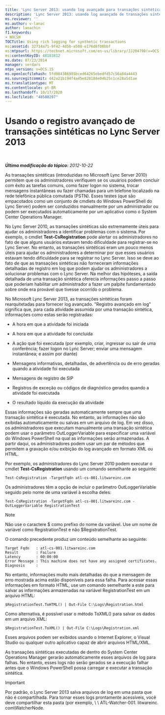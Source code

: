 ```yaml
---
title: 'Lync Server 2013: usando log avançado para transações sintéticas'
description: 'Lync Server 2013: usando log avançado de transações sintéticas.'
ms.reviewer: ''
ms.author: v-lanac
author: lanachin
f1.keywords:
- NOCSH
TOCTitle: Using rich logging for synthetic transactions
ms:assetid: 32714a71-9f42-4d5b-a508-e176d8f08bbf
ms:mtpsurl: https://technet.microsoft.com/en-us/library/JJ204798(v=OCS.15)
ms:contentKeyID: 48183812
ms.date: 07/23/2014
manager: serdars
mtps_version: v=OCS.15
ms.openlocfilehash: 5fd984386985bced64265ebedfd57c56a84a4443
ms.sourcegitcommit: d42a21b194f4a45e828188e04b25c1ce28a5d1ae
ms.translationtype: MT
ms.contentlocale: pt-BR
ms.lasthandoff: 10/17/2020
ms.locfileid: "48580297"
---
```

# <a name="using-rich-logging-for-synthetic-transactions-in-lync-server-2013"></a>Usando o registro avançado de transações sintéticas no Lync Server 2013

<div data-xmlns="http://www.w3.org/1999/xhtml">

<div class="topic" data-xmlns="http://www.w3.org/1999/xhtml" data-msxsl="urn:schemas-microsoft-com:xslt" data-cs="https://msdn.microsoft.com/">

<div data-asp="https://msdn2.microsoft.com/asp">



</div>

<div id="mainSection">

<div id="mainBody">

<span> </span>

_**Última modificação do tópico:** 2012-10-22_

As transações sintéticas (introduzidas no Microsoft Lync Server 2010) permitem que os administradores verifiquem se os usuários podem concluir com êxito as tarefas comuns, como fazer logon no sistema, trocar mensagens instantâneas ou fazer chamadas para um telefone localizado na rede telefônica pública comutada (PSTN). Esses testes (que são empacotados como um conjunto de cmdlets do Windows PowerShell do Lync Server) podem ser conduzidos manualmente por um administrador ou podem ser executados automaticamente por um aplicativo como o System Center Operations Manager.

No Lync Server 2010, as transações sintéticas são extremamente úteis para ajudar os administradores a identificar problemas com o sistema. Por exemplo, o cmdlet **Test-CsRegistration** pode alertar os administradores no fato de que alguns usuários estavam tendo dificuldade para registrar-se no Lync Server. No entanto, as transações sintéticas eram um pouco menos úteis para ajudar os administradores a determinar por que esses usuários estavam tendo dificuldade para se registrar no Lync Server. Isso se deve ao fato de que as transações sintéticas não forneceram informações detalhadas de registro em log que podem ajudar os administradores a solucionar problemas com o Lync Server. Na melhor das hipóteses, a saída detalhada de uma transação sintética oferecia informações passo a passo que poderiam habilitar um administrador a fazer um palpite fundamentado sobre onde era provável que tivesse ocorrido o problema.

No Microsoft Lync Server 2013, as transações sintéticas foram rearquitetadas para fornecer log avançado. "Registro avançado em log" significa que, para cada atividade assumida por uma transação sintética, informações como estas serão registradas:

  - A hora em que a atividade foi iniciada

  - A hora em que a atividade foi concluída

  - A ação que foi executada (por exemplo, criar, ingressar ou sair de uma conferência; fazer logon no Lync Server; enviar uma mensagem instantânea; e assim por diante)

  - Mensagens informativas, detalhadas, de advertência ou de erro geradas quando a atividade foi executada

  - Mensagens de registro de SIP

  - Registros de exceção ou códigos de diagnóstico gerados quando a atividade foi executada

  - O resultado líquido da execução da atividade

Essas informações são geradas automaticamente sempre que uma transação sintética é executada. No entanto, as informações não são exibidas automaticamente ou salvas em um arquivo de log. Em vez disso, os administradores que executam manualmente uma transação sintética podem usar o parâmetro OutLoggerVariable para especificar uma variável do Windows PowerShell na qual as informações serão armazenadas. A partir daqui, os administradores podem usar um par de métodos que permitem a gravação e/ou exibição do log avançado em formato XML ou HTML.

Por exemplo, os administradores do Lync Server 2010 podem executar o cmdlet **Test-CsRegistration** usando um comando semelhante ao seguinte:

    Test-CsRegistration -TargetFqdn atl-cs-001.litwareinc.com

Os administradores têm a opção de incluir o parâmetro OutLoggerVariable seguido pelo nome de uma variável à escolha deles:

    Test-CsRegistration -TargetFqdn atl-cs-001.litwareinc.com -OutLoggerVariable RegistrationTest

> [!NOTE]  
> Não use o caractere $ como prefixo do nome da variável. Use um nome de variável como RegistrationTest e não $RegistrationTest.

O comando precedente produz um conteúdo semelhante ao seguinte:

    Target Fqdn   : atl-cs-001.litwareinc.com
    Result        : Failure
    Latency       : 00:00:00
    Error Message : This machine does not have any assigned certificates.
    Diagnosis     :

No entanto, informações muito mais detalhadas do que a mensagem de erro mostrada acima estão disponíveis para essa falha. Para acessar essas informações em formato HTML, use um comando semelhante a este para salvar as informações armazenadas na variável RegistrationTest em um arquivo HTML:

    $RegistrationTest.ToHTML() | Out-File C:\Logs\Registration.html

Como alternativa, é possível usar o método ToXML() para salvar os dados em um arquivo XML:

    $RegistrationTest.ToXML() | Out-File C:\Logs\Registration.xml

Esses arquivos podem ser exibidos usando o Internet Explorer, o Visual Studio ou qualquer outro aplicativo capaz de abrir arquivos HTML/XML.

As transações sintéticas executadas de dentro do System Center Operations Manager gerarão automaticamente esses arquivos de log para falhas. No entanto, esses logs não serão gerados se a execução falhar antes que o Windows PowerShell possa carregar e executar a transação sintética.

> [!IMPORTANT]  
> Por padrão, o Lync Server 2013 salva arquivos de log em uma pasta que não é compartilhada. Para tornar esses logs prontamente acessíveis, você deve compartilhar esta pasta (por exemplo, \\ \\ ATL-Watcher-001. litwareinc. com\WatcherNode.


</div>

</div>

</div>

</div>

